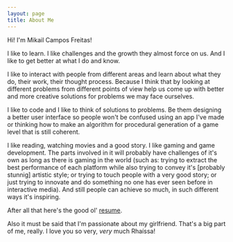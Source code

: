 ```yaml
---
layout: page
title: About Me
---
```


Hi! I'm Mikail Campos Freitas!

I like to learn.
I like challenges and the growth they almost force on us. And I like to get better at what I do and know.

I like to interact with people from different areas and learn about what they do, their work, their thought process. Because I think that by looking at different problems from different points of view help us come up with better and more creative solutions for problems we may face ourselves.

I like to code and I like to think of solutions to problems. Be them designing a better user interface so people won't be confused using an app I've made or thinking how to make an algorithm for procedural generation of a game level that is still coherent.

I like reading, watching movies and a good story.
I like gaming and game development. The parts involved in it will probably have challenges of it's own as long as there is gaming in the world (such as: trying to extract the best performance of each platform while also trying to convey it's [probably stunnig] artistic style; or trying to touch people with a very good story; or just trying to innovate and do something no one has ever seen before in interactive media). And still people can achieve so much, in such different ways it's inspiring.

After all that here's the good ol' <a href="{{ site.baseurl }}mikail_cv_en.pdf">resume</a>.

Also it must be said that I'm passionate about my girlfriend. That's a big part of me, really.
I love you so very, _very_ much Rhaíssa!

<!-- <p class="message">
  Hey there! This page is included as an example. Feel free to customize it for your own use upon downloading. Carry on!
</p>

In the novel, *The Strange Case of Dr. Jeykll and Mr. Hyde*, Mr. Poole is Dr. Jekyll's virtuous and loyal butler. Similarly, Poole is an upstanding and effective butler that helps you build Jekyll themes. It's made by [@mdo](https://twitter.com/mdo).

There are currently two themes built on Poole:

* [Hyde](http://hyde.getpoole.com)
* [Lanyon](http://lanyon.getpoole.com)

Learn more and contribute on [GitHub](https://github.com/poole).

## Setup

Some fun facts about the setup of this project include:

* Built for [Jekyll](http://jekyllrb.com)
* Developed on GitHub and hosted for free on [GitHub Pages](https://pages.github.com)
* Coded with [Sublime Text 2](http://sublimetext.com), an amazing code editor
* Designed and developed while listening to music like [Blood Bros Trilogy](https://soundcloud.com/maddecent/sets/blood-bros-series)

Have questions or suggestions? Feel free to [open an issue on GitHub](https://github.com/poole/issues/new) or [ask me on Twitter](https://twitter.com/mdo).

Thanks for reading!
 -->